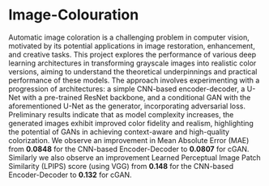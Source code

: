 # Image-Colouration
Automatic image coloration is a challenging problem in computer vision, motivated by its potential applications in image restoration, enhancement, and creative tasks. This project explores the performance of various deep learning architectures in transforming grayscale images into realistic color versions, aiming to understand the theoretical underpinnings and practical performance of these models. The approach involves experimenting with a progression of architectures: a simple CNN-based encoder-decoder, a U-Net with a pre-trained ResNet backbone, and a conditional GAN with the aforementioned U-Net as the generator, incorporating adversarial loss. Preliminary results indicate that as model complexity increases, the generated images exhibit improved color fidelity and realism, highlighting the potential of GANs in achieving context-aware and high-quality colorization. We observe an improvement in Mean Absolute Error (MAE) from <strong>0.0848</strong> for the CNN-based Encoder-Decoder to <strong>0.0807</strong> for cGAN. Similarly we also observe an improvement Learned Perceptual Image Patch Similarity (LPIPS) score (using VGG) from <strong>0.148</strong> for the CNN-based Encoder-Decoder to <strong>0.132</strong> for cGAN.   
